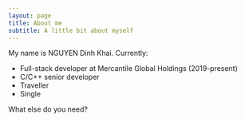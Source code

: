 ```yaml
---
layout: page
title: About me
subtitle: A little bit about myself
---
```


My name is NGUYEN Dinh Khai. Currently:

- Full-stack developer at Mercantile Global Holdings (2019-present)
- C/C++ senior developer
- Traveller
- Single

What else do you need?
